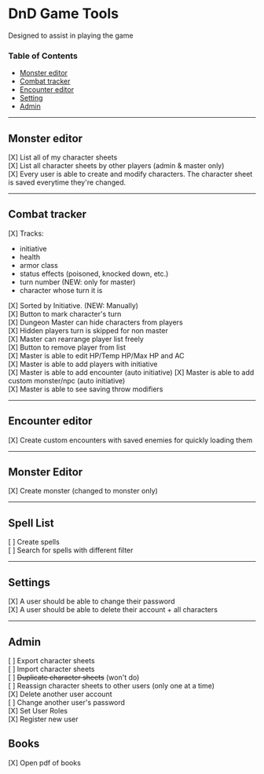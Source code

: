 # DnD Game Tools

Designed to assist in playing the game

### Table of Contents
- [Monster editor](#character-editor)
- [Combat tracker](#combat-tracker)
- [Encounter editor](#encounter-editor)
- [Setting](#settings)
- [Admin](#admin)

---

## Monster editor

[X] List all of my character sheets  
[X] List all character sheets by other players (admin & master only)  
[X] Every user is able to create and modify characters. The character sheet is saved 
everytime they're changed.

---

## Combat tracker

[X] Tracks:
* initiative
* health
* armor class
* status effects (poisoned, knocked down, etc.)
* turn number (NEW: only for master)
* character whose turn it is

[X] Sorted by Initiative. (NEW: Manually)  
[X] Button to mark character's turn  
[X] Dungeon Master can hide characters from players  
[X] Hidden players turn is skipped for non master  
[X] Master can rearrange player list freely  
[X] Button to remove player from list  
[X] Master is able to edit HP/Temp HP/Max HP and AC  
[X] Master is able to add players with initiative  
[X] Master is able to add encounter (auto initiative)
[X] Master is able to add custom monster/npc (auto initiative)  
[X] Master is able to see saving throw modifiers  

---

## Encounter editor

[X] Create custom encounters with saved enemies for quickly loading them

---

## Monster Editor

[X] Create monster (changed to monster only) 

---

## Spell List

[ ] Create spells  
[ ] Search for spells with different filter  

---

## Settings

[X] A user should be able to change their password  
[X] A user should be able to delete their account + all characters

---

## Admin 

[ ] Export character sheets  
[ ] Import character sheets  
[ ] ~~Duplicate character sheets~~ (won't do)  
[ ] Reassign character sheets to other users (only one at a time)  
[X] Delete another user account  
[ ] Change another user's password  
[X] Set User Roles  
[X] Register new user

## Books

[X] Open pdf of books  
